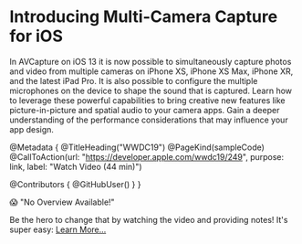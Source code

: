 # Introducing Multi-Camera Capture for iOS

In AVCapture on iOS 13 it is now possible to simultaneously capture photos and video from multiple cameras on iPhone XS, iPhone XS Max, iPhone XR, and the latest iPad Pro. It is also possible to configure the multiple microphones on the device to shape the sound that is captured. Learn how to leverage these powerful capabilities to bring creative new features like picture-in-picture and spatial audio to your camera apps. Gain a deeper understanding of the performance considerations that may influence your app design.

@Metadata {
   @TitleHeading("WWDC19")
   @PageKind(sampleCode)
   @CallToAction(url: "https://developer.apple.com/wwdc19/249", purpose: link, label: "Watch Video (44 min)")

   @Contributors {
      @GitHubUser(<replace this with your GitHub handle>)
   }
}

😱 "No Overview Available!"

Be the hero to change that by watching the video and providing notes! It's super easy:
 [Learn More…](https://wwdcnotes.github.io/WWDCNotes/documentation/wwdcnotes/contributing)
